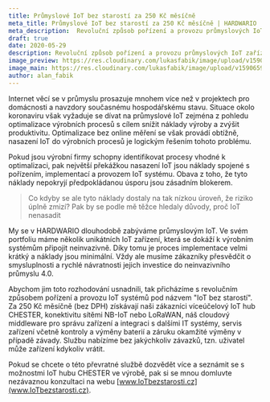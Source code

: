 ```yaml
---
title: Průmyslové IoT bez starostí za 250 Kč měsíčně
meta_title: Průmyslové IoT bez starostí za 250 Kč měsíčně | HARDWARIO
meta_description:  Revoluční způsob pořízení a provozu průmyslových IoT zařízení, který výrazně minimalizuje riziko promarněné investice.
draft: true
date: 2020-05-29
description: Revoluční způsob pořízení a provozu průmyslových IoT zařízení, který výrazně minimalizuje riziko promarněné investice.
image_preview: https://res.cloudinary.com/lukasfabik/image/upload/v1590659613/blog/2020-05-14-lorawan-mikrotik-chirpstack/lorawan.png
image_main: https://res.cloudinary.com/lukasfabik/image/upload/v1590659616/blog/2020-05-14-lorawan-mikrotik-chirpstack/lorawan_wide.png
author: alan_fabik
---
```


Internet věcí se v průmyslu prosazuje mnohem více než v projektech pro domácnosti a navzdory současnému hospodářskému stavu. Situace okolo koronaviru však vyžaduje se dívat na průmyslové IoT zejména z pohledu optimalizace výrobních procesů s cílem snížit náklady výroby a zvýšit produktivitu. Optimalizace bez online měření se však provádí obtížně, nasazení IoT do výrobních procesů je logickým řešením tohoto problému.

Pokud jsou výrobní firmy schopny identifikovat procesy vhodné k optimalizaci, pak největší překážkou nasazení IoT jsou náklady spojené s pořízením, implementací a provozem IoT systému. Obava z toho, že tyto náklady nepokryjí předpokládanou úsporu jsou zásadním blokerem.

>Co kdyby se ale tyto náklady dostaly na tak nízkou úroveň, že riziko úplně zmizí? Pak by se podle mě těžce hledaly důvody, proč IoT nenasadit

My se v HARDWARIO dlouhodobě zabýváme průmyslovým IoT. Ve svém portfoliu máme několik unikátních IoT zařízení, která se dokáží k výrobním systémům připojit neinvazivně. Díky tomu je proces implementace velmi krátký a náklady jsou minimální. Vždy ale musíme zákazníky přesvědčit o smysluplnosti a rychlé návratnosti jejich investice do neinvazivního průmyslu 4.0.

Abychom jim toto rozhodování usnadnili, tak přicházíme s revolučním způsobem pořízení a provozu IoT systémů pod názvem "IoT bez starostí". Za 250 Kč měsíčně (bez DPH) získávají naši zákazníci víceúčelový IoT hub CHESTER, konektivitu sítěmi NB-IoT nebo LoRaWAN, náš cloudový middleware pro správu zařízení a integraci s dalšími IT systémy, servis zařízení včetně kontroly a výměny baterií a záruku okamžité výměny v případě závady. Službu nabízíme bez jakýchkoliv závazků, tzn. uživatel může zařízení kdykoliv vrátit.

Pokud se chcete o této převratné službě dozvědět více a seznámit se s možnostmi IoT hubu CHESTER ve výrobě, pak si se mnou domluvte nezávaznou konzultaci na webu [www.IoTbezstarosti.cz](www.IoTbezstarosti.cz).
